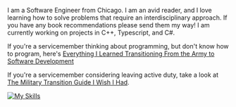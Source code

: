I am a Software Engineer from Chicago. I am an avid reader, and I love learning how to solve problems that require an interdisciplinary approach. If you have any book recommendations please send them my way! I am currently working on projects in C++, Typescript, and C#. 

If you're a servicemember thinking about programming, but don't know how to program, here's [Everything I Learned Transitioning From the Army to Software Development](https://github.com/neb-abera/transition)

If you're a servicemember considering leaving active duty, take a look at [The Military Transition Guide I Wish I Had](https://www.sutori.com/en/story/the-military-transition-guide-i-wish-i-had--neKEiwGvCVS7veAei58G9TUT). 

[![My Skills](https://skillicons.dev/icons?i=cpp,ts,py)](https://skillicons.dev)

<!-- ![](https://github.com/nebyou-abera/transition/blob/main/csp/machine_learning_pathway.png) -->
